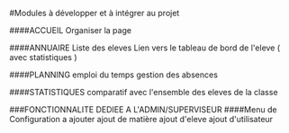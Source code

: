 #Modules à développer et à intégrer au projet
    
####ACCUEIL
        Organiser la page
        
####ANNUAIRE
        Liste des eleves 
        Lien vers le tableau de bord de l'eleve ( avec statistiques )
        
####PLANNING
        emploi du temps
        gestion des absences

####STATISTIQUES
        comparatif avec l'ensemble des eleves de la classe
    
###FONCTIONNALITE DEDIEE A L'ADMIN/SUPERVISEUR
####Menu de Configuration a ajouter
        ajout de matière
        ajout d'eleve
        ajout d'utilisateur

